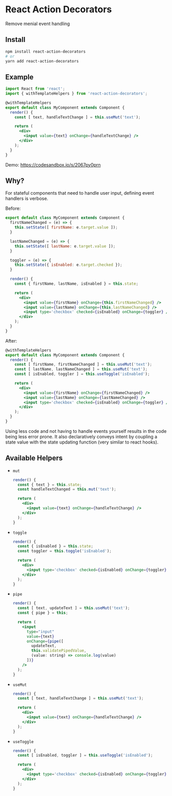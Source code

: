 # React Action Decorators

Remove menial event handling

## Install

```bash
npm install react-action-decorators
# or
yarn add react-action-decorators
```

## Example

```jsx
import React from 'react';
import { withTemplateHelpers } from 'react-action-decorators';

@withTemplateHelpers
export default class MyComponent extends Component {
  render() {
    const [ text, handleTextChange ] = this.useMut('text');

    return (
      <div>
        <input value={text} onChange={handleTextChange} />
      </div>
    );
  }
}
```

Demo: https://codesandbox.io/s/2067py0prn


## Why?

For stateful components that need to handle user input, defining event handlers is verbose.

Before:
```jsx
export default class MyComponent extends Component {
  firstNameChanged = (e) => {
    this.setState([ firstName: e.target.value ]);
  }

  lastNameChanged = (e) => {
    this.setState([ lastName: e.target.value ]);
  }

  toggler = (e) => {
    this.setState({ isEnabled: e.target.checked });
  }

  render() {
    const { firstName, lastName, isEnabled } = this.state;

    return (
      <div>
        <input value={firstName} onChange={this.firstNameChanged} />
        <input value={lastName} onChange={this.lastNameChanged} />
        <input type='checkbox' checked={isEnabled} onChange={toggler} />
      </div>
    );
  }
}
```

After:

```jsx
@withTemplateHelpers
export default class MyComponent extends Component {
  render() {
    const [ firstName, firstNameChanged ] = this.useMut('text');
    const [ lastName, lastNameChanged ] = this.useMut('text');
    const [ isEnabled, toggler ] = this.useToggle('isEnabled');

    return (
      <div>
        <input value={firstName} onChange={firstNameChanged} />
        <input value={lastName} onChange={lastNameChanged} />
        <input type='checkbox' checked={isEnabled} onChange={toggler} />
      </div>
    );
  }
}
```

Using less code and not having to handle events yourself results in the code being less error prone.
It also declaratively conveys intent by coupling a state value with the state updating function (very similar to react hooks).


## Available Helpers

- `mut`

  ```jsx
  render() {
    const { text } = this.state;
    const handleTextChanged = this.mut('text');

    return (
      <div>
        <input value={text} onChange={handleTextChange} />
      </div>
    );
  }
  ```

- `toggle`
  ```jsx
  render() {
    const { isEnabled } = this.state;
    const toggler = this.toggle('isEnabled');

    return (
      <div>
        <input type='checkbox' checked={isEnabled} onChange={toggler} />
      </div>
    );
  }
  ```

- `pipe`

  ```jsx
  render() {
    const [ text, updateText ] = this.useMut('text');
    const { pipe } = this;

    return (
      <input
        type="input"
        value={text}
        onChange={pipe([
          updateText,
          this.validatePipedValue,
          (value: string) => console.log(value)
        ])}
      />
    );
  }
  ```

- `useMut`

  ```jsx
  render() {
    const [ text, handleTextChange ] = this.useMut('text');

    return (
      <div>
        <input value={text} onChange={handleTextChange} />
      </div>
    );
  }
  ```

- `useToggle`

  ```jsx
  render() {
    const [ isEnabled, toggler ] = this.useToggle('isEnabled');

    return (
      <div>
        <input type='checkbox' checked={isEnabled} onChange={toggler} />
      </div>
    );
  }
  ```
